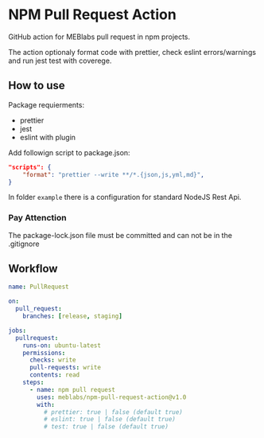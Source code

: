 # NPM Pull Request Action

GitHub action for MEBlabs pull request in npm projects.

The action optionaly format code with prettier, check eslint errors/warnings and run jest test with coverege.

## How to use

Package requierments:

- prettier 
- jest 
- eslint with plugin

Add followign script to package.json:

```json
"scripts": {
	"format": "prettier --write **/*.{json,js,yml,md}",
}
```

In folder `example` there is a configuration for standard NodeJS Rest Api.

### Pay Attenction
The package-lock.json file must be committed and can not be in the .gitignore

## Workflow

```yml
name: PullRequest

on:
  pull_request:
    branches: [release, staging]

jobs:
  pullrequest:
    runs-on: ubuntu-latest
    permissions:
      checks: write
      pull-requests: write
      contents: read
    steps:
      - name: npm pull request
        uses: meblabs/npm-pull-request-action@v1.0
        with:
          # prettier: true | false (default true)
          # eslint: true | false (default true)
          # test: true | false (default true)
```
